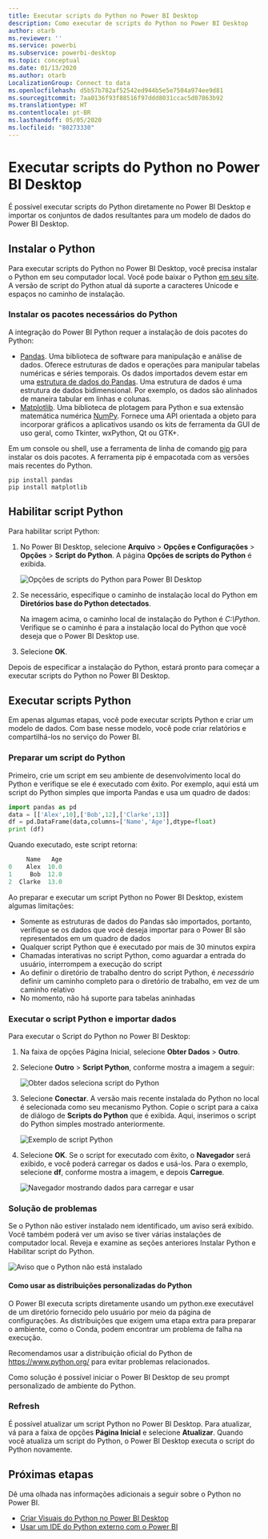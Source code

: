```yaml
---
title: Executar scripts do Python no Power BI Desktop
description: Como executar de scripts do Python no Power BI Desktop
author: otarb
ms.reviewer: ''
ms.service: powerbi
ms.subservice: powerbi-desktop
ms.topic: conceptual
ms.date: 01/13/2020
ms.author: otarb
LocalizationGroup: Connect to data
ms.openlocfilehash: d5b57b782af52542ed944b5e5e7504a974ee9d81
ms.sourcegitcommit: 7aa0136f93f88516f97ddd8031ccac5d07863b92
ms.translationtype: HT
ms.contentlocale: pt-BR
ms.lasthandoff: 05/05/2020
ms.locfileid: "80273330"
---
```

# <a name="run-python-scripts-in-power-bi-desktop"></a>Executar scripts do Python no Power BI Desktop

É possível executar scripts do Python diretamente no Power BI Desktop e importar os conjuntos de dados resultantes para um modelo de dados do Power BI Desktop.

## <a name="install-python"></a>Instalar o Python

Para executar scripts do Python no Power BI Desktop, você precisa instalar o Python em seu computador local. Você pode baixar o Python [em seu site](https://www.python.org/). A versão de script do Python atual dá suporte a caracteres Unicode e espaços no caminho de instalação.

### <a name="install-required-python-packages"></a>Instalar os pacotes necessários do Python

A integração do Power BI Python requer a instalação de dois pacotes do Python:

* [Pandas](https://pandas.pydata.org/). Uma biblioteca de software para manipulação e análise de dados. Oferece estruturas de dados e operações para manipular tabelas numéricas e séries temporais. Os dados importados devem estar em uma [estrutura de dados do Pandas](https://www.tutorialspoint.com/python_pandas/python_pandas_dataframe.htm). Uma estrutura de dados é uma estrutura de dados bidimensional. Por exemplo, os dados são alinhados de maneira tabular em linhas e colunas.
* [Matplotlib](https://matplotlib.org/). Uma biblioteca de plotagem para Python e sua extensão matemática numérica [NumPy](https://www.numpy.org/). Fornece uma API orientada a objeto para incorporar gráficos a aplicativos usando os kits de ferramenta da GUI de uso geral, como Tkinter, wxPython, Qt ou GTK+.

Em um console ou shell, use a ferramenta de linha de comando [pip](https://pip.pypa.io/en/stable/) para instalar os dois pacotes. A ferramenta pip é empacotada com as versões mais recentes do Python.

```CMD
pip install pandas
pip install matplotlib
```

## <a name="enable-python-scripting"></a>Habilitar script Python

Para habilitar script Python:

1. No Power BI Desktop, selecione **Arquivo** > **Opções e Configurações** > **Opções** > **Script do Python**. A página **Opções de scripts do Python** é exibida.

   ![Opções de scripts do Python para Power BI Desktop](media/desktop-python-scripts/python-scripts-7.png)

1. Se necessário, especifique o caminho de instalação local do Python em **Diretórios base do Python detectados**.

   Na imagem acima, o caminho local de instalação do Python é *C:\Python*. Verifique se o caminho é para a instalação local do Python que você deseja que o Power BI Desktop use.

1. Selecione **OK**.

Depois de especificar a instalação do Python, estará pronto para começar a executar scripts do Python no Power BI Desktop.

## <a name="run-python-scripts"></a>Executar scripts Python

Em apenas algumas etapas, você pode executar scripts Python e criar um modelo de dados. Com base nesse modelo, você pode criar relatórios e compartilhá-los no serviço do Power BI.

### <a name="prepare-a-python-script"></a>Preparar um script do Python

Primeiro, crie um script em seu ambiente de desenvolvimento local do Python e verifique se ele é executado com êxito. Por exemplo, aqui está um script do Python simples que importa Pandas e usa um quadro de dados:

```python
import pandas as pd
data = [['Alex',10],['Bob',12],['Clarke',13]]
df = pd.DataFrame(data,columns=['Name','Age'],dtype=float)
print (df)
```

Quando executado, este script retorna:

```python
     Name   Age
0    Alex  10.0
1     Bob  12.0
2  Clarke  13.0
```

Ao preparar e executar um script Python no Power BI Desktop, existem algumas limitações:

* Somente as estruturas de dados do Pandas são importados, portanto, verifique se os dados que você deseja importar para o Power BI são representados em um quadro de dados
* Qualquer script Python que é executado por mais de 30 minutos expira
* Chamadas interativas no script Python, como aguardar a entrada do usuário, interrompem a execução do script
* Ao definir o diretório de trabalho dentro do script Python, é *necessário* definir um caminho completo para o diretório de trabalho, em vez de um caminho relativo
* No momento, não há suporte para tabelas aninhadas

### <a name="run-your-python-script-and-import-data"></a>Executar o script Python e importar dados

Para executar o Script do Python no Power BI Desktop:

1. Na faixa de opções Página Inicial, selecione **Obter Dados** > **Outro**.

1. Selecione **Outro** > **Script Python**, conforme mostra a imagem a seguir:

   ![Obter dados seleciona script do Python](media/desktop-python-scripts/python-scripts-1.png)

1. Selecione **Conectar**. A versão mais recente instalada do Python no local é selecionada como seu mecanismo Python. Copie o script para a caixa de diálogo de **Scripts do Python** que é exibida. Aqui, inserimos o script do Python simples mostrado anteriormente.

   ![Exemplo de script Python](media/desktop-python-scripts/python-scripts-6.png)

1. Selecione **OK**. Se o script for executado com êxito, o **Navegador** será exibido, e você poderá carregar os dados e usá-los. Para o exemplo, selecione **df**, conforme mostra a imagem, e depois **Carregue**.

   ![Navegador mostrando dados para carregar e usar](media/desktop-python-scripts/python-scripts-5.png) 

### <a name="troubleshooting"></a>Solução de problemas

Se o Python não estiver instalado nem identificado, um aviso será exibido. Você também poderá ver um aviso se tiver várias instalações de computador local. Reveja e examine as seções anteriores Instalar Python e Habilitar script do Python.

![Aviso que o Python não está instalado](media/desktop-python-scripts/python-scripts-3.png)

#### <a name="using-custom-python-distributions"></a>Como usar as distribuições personalizadas do Python

O Power BI executa scripts diretamente usando um python.exe executável de um diretório fornecido pelo usuário por meio da página de configurações. As distribuições que exigem uma etapa extra para preparar o ambiente, como o Conda, podem encontrar um problema de falha na execução.

Recomendamos usar a distribuição oficial do Python de https://www.python.org/ para evitar problemas relacionados.

Como solução é possível iniciar o Power BI Desktop de seu prompt personalizado de ambiente do Python.

### <a name="refresh"></a>Refresh

É possível atualizar um script Python no Power BI Desktop. Para atualizar, vá para a faixa de opções **Página Inicial** e selecione **Atualizar**. Quando você atualiza um script do Python, o Power BI Desktop executa o script do Python novamente.

## <a name="next-steps"></a>Próximas etapas

Dê uma olhada nas informações adicionais a seguir sobre o Python no Power BI.

* [Criar Visuais do Python no Power BI Desktop](desktop-python-visuals.md)
* [Usar um IDE do Python externo com o Power BI](desktop-python-ide.md)
